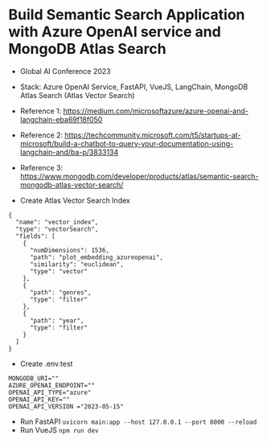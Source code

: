 # Build Semantic Search Application with Azure OpenAI service and MongoDB Atlas Search

* Global AI Conference 2023
* Stack: Azure OpenAI Service, FastAPI, VueJS, LangChain, MongoDB Atlas Search (Atlas Vector Search)

* Reference 1: https://medium.com/microsoftazure/azure-openai-and-langchain-eba69f18f050
* Reference 2: https://techcommunity.microsoft.com/t5/startups-at-microsoft/build-a-chatbot-to-query-your-documentation-using-langchain-and/ba-p/3833134
* Reference 3: https://www.mongodb.com/developer/products/atlas/semantic-search-mongodb-atlas-vector-search/

* Create Atlas Vector Search Index
```shell
{
  "name": "vector_index",
  "type": "vectorSearch",
  "fields": [
    {
      "numDimensions": 1536,
      "path": "plot_embedding_azureopenai",
      "similarity": "euclidean",
      "type": "vector"
    },
    {
      "path": "genres",
      "type": "filter"
    },
    {
      "path": "year",
      "type": "filter"
    }
  ]
}
```
* Create .env.test
```shell
MONGODB_URI=""
AZURE_OPENAI_ENDPOINT=""
OPENAI_API_TYPE="azure"
OPENAI_API_KEY=""
OPENAI_API_VERSION ="2023-05-15"
```
* Run FastAPI
`uvicorn main:app --host 127.0.0.1 --port 8000 --reload`
* Run VueJS
`npm run dev`